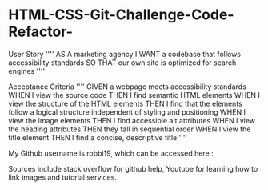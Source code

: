 # HTML-CSS-Git-Challenge-Code-Refactor-

User Story
''''
AS A marketing agency
I WANT a codebase that follows accessibility standards
SO THAT our own site is optimized for search engines
''''

Acceptance Criteria
''''
GIVEN a webpage meets accessibility standards
WHEN I view the source code
THEN I find semantic HTML elements
WHEN I view the structure of the HTML elements
THEN I find that the elements follow a logical structure independent of styling and positioning
WHEN I view the image elements
THEN I find accessible alt attributes
WHEN I view the heading attributes
THEN they fall in sequential order
WHEN I view the title element
THEN I find a concise, descriptive title
''''

My Github username is robbi19, which can be accessed here :


Sources include stack overflow for github help, Youtube for learning how to link images and tutorial services.